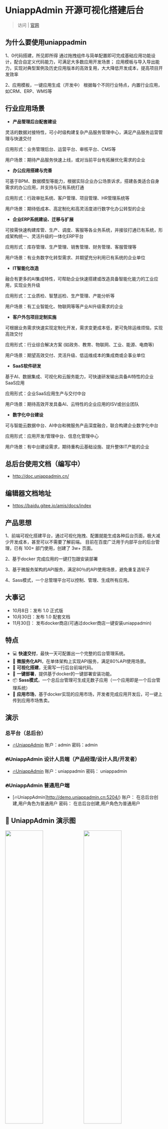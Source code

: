 

# UniappAdmin 开源可视化搭建后台

>访问 | [官网](http://www.uniappadmin.cn)


## 为什么要使用uniappadmin
1、0代码搭建，所见即所得
通过拖拽组件与简单配置即可完成基础应用功能设计，配合自定义代码能力，可满足大多数应用开发场景；
应用模板与导入导出能力，实现对典型案例及历史应用版本的高效复用，大大降低开发成本，提高项目开发效率

2、应用模板，一键应用生成（开发中）
根据每个不同行业特点，内置行业应用，如CRM、ERP、WMS等


## 行业应用场景

- **产品管理后台配套建设** 

灵活的数据对接特性，可小时级构建复杂产品服务管理中心，满足产品服务运营管理与快速交付

应用形式：业务管理后台、运营平台、审核平台、CMS等


用户场景：期待产品服务快速上线，或对当前平台有拓展优化需求的企业

- **办公应用搭建与完善** 

可基于BPM、数据模型等能力，根据实际企业办公场景诉求，搭建各类适合自身需求的办公应用，并支持与已有系统打通

应用形式：行政审批系统、客户管理、项目管理、HR管理系统等


用户场景：期待低成本、高定制化和高灵活度进行数字化办公转型的企业


- **企业ERP系统建设、迁移与扩展** 

可按需快速构建库管、生产、调度、客服等各业务系统，并接驳打通已有系统，形成架构统一、灵活升级的一体化ERP平台

应用形式：库存管理、生产管理、销售管理、财务管理、客服管理等


用户场景：有业务数字化转型需求、并期望充分利用已有系统的企业单位

- **IT智能化改造** 

融合有更多的AI集成特性，可帮助企业快速搭建或改造具备智能化能力的工业应用，实现业务升级

应用形式：工业质检、智慧巡检、生产管理、产能分析等


用户场景：有工业智能化、物联网等等产业AI升级需求的企业


- **客户外包项目定制实施** 

可根据业务需求快速实现定制化开发，需求变更成本低，更可免除运维烦恼，实现高效交付

应用形式：行业综合解决方案 (如政务、教育、物联网、工业、能源、电商等)


用户场景：期望高效交付、灵活升级、低运维成本的集成商或企事业单位


- **SaaS软件研发** 

基于AI、数据集成、可视化和云服务能力，可快速研发输出具备AI特性的企业SaaS应用

应用形式：企业SaaS应用生产与交付中台


用户场景：期待高效开发具备AI、云特性的企业应用的ISV或创业团队


- **数字化中台建设** 

可与智能云数据中台、AI中台和微服务产品深度融合，联合构建企业数字化中台

应用形式：应用开发/管理中台、信息化管理中心


用户场景：有中台建设需求，期待重构云基础设施、提升整体IT产能的企业


## 总后台使用文档（编写中）

- http://doc.uniappadmin.cn/


## 编辑器文档地址

- https://baidu.gitee.io/amis/docs/index



## 产品思想
1、前端可视化搭建平台，通过可视化拖拽、配置就能生成各种后台页面，极大减少开发成本，甚至可以不需要了解前端。
目前在百度广泛用于内部平台的后台管理，已有 100+ 部门使用，创建了 3w+ 页面。

2、基于docker 完成应用的一键打包跟安装部署

3、基于微服务架构的API服务，满足80％的API使用场景，避免重复造轮子

4、Sass模式，一个总管理平台可以控制、管理、生成所有应用。
## 大事记

- 10月8日：发布 1.0 正式版 
- 10月30日：发布 1.0 配套文档
- 11月30日： 发布docker商店(可通过docker商店一键安装uniappadmin)


## 特点

- 💻 **快速交付**，最快一天可配置出一个完整的后台管理系统。
- 🌴 **微服务化API**，在单体架构上实现API服务，满足80%API使用场景。
- 🚀 **可视化搭建**，无需写一行后台前端代码。
- 🔌 **一键部署**，提供基于docker的一键部署安装功能。
- 📦 **Sass模式**，一个总后台管理可生成无数子应用（一个应用即是一个后台管理系统）
- 📀 **应用市场**，基于docker实现的应用市场，开发者完成应用开发后，可一键上传到应用市场售卖。

## 演示

###  总平台（总后台）   

- [🔥UniappAdmin](http://demo.uniappadmin.cn:5207)
账户：admin
密码：admin

###  🔥UniappAdmin 设计人员端（产品经理/设计人员/开发者）
- [🔥UniappAdmin](http://demo.uniappadmin.cn:5204/)
账户：uniappadmin
密码： uniappadmin

###  🔥UniappAdmin 普通用户端
- [🔥UniappAdmin]http://demo.uniappadmin.cn:5204/)
账户： 在总后台创建,用户角色为普通用户
密码： 在总后台创建,用户角色为普通用户
## 🍳 UniappAdmin 演示图


<div>
  <img src="https://file.9pigfly.com/demo.png" width="49%"/>
  <img src="https://file.9pigfly.com/demo2.png" width="49%"/>
</div>

## 🥗 安装Uniappadmin
提供基于Docker 的可视化一键安装脚本（技术小白请选这个）
[一键安装脚本下载](https://gitee.com/uniappadmin/install) 



## 📦 以下是需要对UniappAdmin 二次开发才需要看的

UniappAdmin  技术栈：

- Go 语言  用于开发微服务化的API服务、如单据服务API、产品服务API、配置服务API
- React 语言 用于开发总后台及可视化编辑器

下载 master 分支代码
```bash
git clone   git@gitee.com:uniappadmin/uniappadmin.git
```

## 🔨 启动API 服务（需要安装go 环境）

go 原生编译
```go
go build  ./base_service/main.go

./base_service.exe (windows)
./base_service_liunx (liunx)
```
## 导入数据库 并配置
```
sql 文件路径：/uniappadmin/base_service/conf/uniappadmin.sql
配置文件路径: /uniappadmin/base_service/conf/app.conf
```

## 🔨 启动总后台

```js
cd admin
npm run dev
npm start 
```
## 🔨 启动可视化编辑器

```js
cd adminEditor
npm run dev
npm start 
```

## 📋 已经完成

- [x] docker 可视化部署安装web脚本 
- [x] 微服务化API 
- [x] 可视化编辑器
- [x] 商业化案例
- [x] 生产环境测试 

## 📋 待完成

- [ ] API文档
- [ ] docker应用市场 
- [ ] 独立社区
- [ ] 应用打包成dockerfile文件
- [ ] 使用文档

## 🔗 社区 技术支持服务
独立社区还在建设中，用户可先在码云提交issues,获取问题解答。

## 🔗 VIP 技术支持服务
由官方开发者提供的保底技术支持服务,保证您的项目随时都有人可协助解决使用中及开发中遇到的问题,由于人员成本问题,我们需要象征性的收一点费用.
http://www.uniappadmin.cn/support.html
收取的费用主要用于社区建设，该费用会在社区建设完毕后返回给对应支持者账户中，支付后请保留支付凭证。



## 加微信技术，拉进交流及技术支持群（免费）
<div>
  <img src="https://file.9pigfly.com/demo4.png" width="300" />
</div>




## 捐献及支付服务费 支付宝收款码
<div>
  <img src="https://file.9pigfly.com/demo5.png" width="300" />
</div>


## 团队招募

1、招募有识之士，一起加入开发应用市场,共享市场红利。

2、加入团队可定期获得对应比例分红，团队总人数为10人,招完即止。

3、招纳范围：前端需熟悉react,后端需开发过PHP、GO项目（其中一种），了解docker者优先

3、入团队门槛（需先支付3000元保证金,该保证金在项目完全开发完成后才可退回）